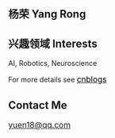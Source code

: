 ## 杨荣 Yang Rong


## 兴趣领域 Interests
AI, Robotics, Neuroscience


For more details see [<font color=black size=3>cnblogs</font>](https://www.cnblogs.com/rongyang2021/) 

## Contact Me
<font color=black size=3>yuen18@qq.com</font>
